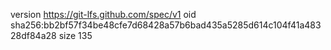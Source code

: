version https://git-lfs.github.com/spec/v1
oid sha256:bb2bf57f34be48cfe7d68428a57b6bad435a5285d614c104f41a48328df84a28
size 135
